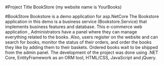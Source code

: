 #Project Title
BookStore (my website name is YourBooks)


#BookStore
Bookstore is a demo application for asp.NetCore 
The Bookstore application in this demo is a business service (Bookstore.Service) that implements business features and database.
This e-commerce web application , Administrators have a panel where they can manage everything related to the books. Also, users register on the website and can search for books, monitor the status of their orders, and order the books they like by adding them to their baskets. Ordered books wait to be shipped from the admin panel. The development of the project was done using .NET Core, EntityFramework as an ORM tool, HTML/CSS, JavaScript and jQuery.

